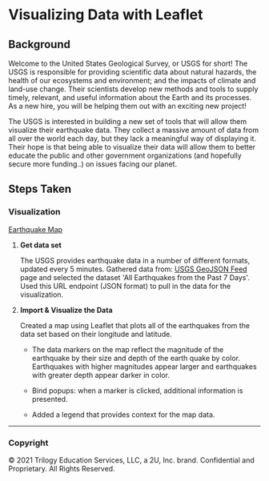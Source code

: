 # Visualizing Data with Leaflet

## Background

Welcome to the United States Geological Survey, or USGS for short! The USGS is responsible for providing scientific data about natural hazards, the health of our ecosystems and environment; and the impacts of climate and land-use change. Their scientists develop new methods and tools to supply timely, relevant, and useful information about the Earth and its processes. As a new hire, you will be helping them out with an exciting new project!

The USGS is interested in building a new set of tools that will allow them visualize their earthquake data. They collect a massive amount of data from all over the world each day, but they lack a meaningful way of displaying it. Their hope is that being able to visualize their data will allow them to better educate the public and other government organizations (and hopefully secure more funding..) on issues facing our planet.

## Steps Taken

### Visualization

[Earthquake Map](Images/Earthquake_Map.png)

1. **Get data set**

   The USGS provides earthquake data in a number of different formats, updated every 5 minutes. 
   Gathered data from: [USGS GeoJSON Feed](http://earthquake.usgs.gov/earthquakes/feed/v1.0/geojson.php) page and selected the dataset 'All Earthquakes from the Past 7 Days'. Used this URL endpoint (JSON format) to pull in the data for the visualization.


2. **Import & Visualize the Data**

   Created a map using Leaflet that plots all of the earthquakes from the data set based on their longitude and latitude.

   * The data markers on the map reflect the magnitude of the earthquake by their size and depth of the earth quake by color. Earthquakes with higher magnitudes appear larger and earthquakes with greater depth appear darker in color.

   * Bind popups: when a marker is clicked, additional information is presented.

   * Added a legend that provides context for the map data.


- - -

### Copyright

© 2021 Trilogy Education Services, LLC, a 2U, Inc. brand. Confidential and Proprietary. All Rights Reserved.